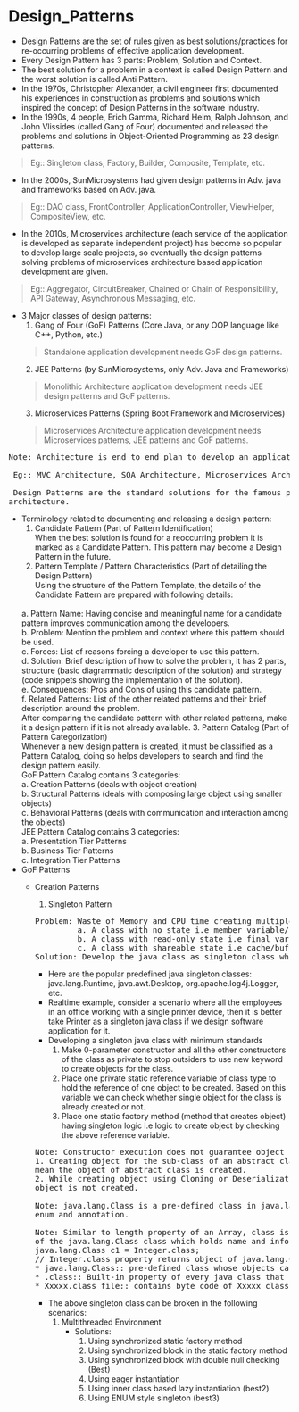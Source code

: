 # Design_Patterns

* Design Patterns are the set of rules given as best solutions/practices for re-occurring problems of effective application 
development.
* Every Design Pattern has 3 parts: Problem, Solution and Context.
* The best solution for a problem in a context is called Design Pattern and the worst solution is called Anti Pattern.
* In the 1970s, Christopher Alexander, a civil engineer first documented his experiences in construction as problems and 
solutions which inspired the concept of Design Patterns in the software industry.
* In the 1990s, 4 people, Erich Gamma, Richard Helm, Ralph Johnson, and John Vlissides (called Gang of Four) documented and
released the problems and solutions in Object-Oriented Programming as 23 design patterns.
> Eg:: Singleton class, Factory, Builder, Composite, Template, etc.
* In the 2000s, SunMicrosystems had given design patterns in Adv. java and frameworks based on Adv. java.
> Eg:: DAO class, FrontController, ApplicationController, ViewHelper, CompositeView, etc.
* In the 2010s, Microservices architecture (each service of the application is developed as separate independent project)
has become so popular to develop large scale projects, so eventually the design patterns solving problems of microservices
architecture based application development are given.
> Eg:: Aggregator, CircuitBreaker, Chained or Chain of Responsibility, API Gateway, Asynchronous Messaging, etc.
* 3 Major classes of design patterns:
  1. Gang of Four (GoF) Patterns (Core Java, or any OOP language like C++, Python, etc.)
  > Standalone application development needs GoF design patterns.
  2. JEE Patterns (by SunMicrosystems, only Adv. Java and Frameworks)
  > Monolithic Architecture application development needs JEE design patterns and GoF patterns.
  3. Microservices Patterns (Spring Boot Framework and Microservices)
  > Microservices Architecture application development needs Microservices patterns, JEE patterns and GoF patterns.
<pre>
Note: Architecture is end to end plan to develop an application involving multiple layers and flow of execution.
<br> Eg:: MVC Architecture, SOA Architecture, Microservices Architecture, etc.
<br> Design Patterns are the standard solutions for the famous problems while developing logics of each layer in an
architecture.
</pre>

* Terminology related to documenting and releasing a design pattern:
  1. Candidate Pattern (Part of Pattern Identification)
  <br> When the best solution is found for a reoccurring problem it is marked as a Candidate Pattern. This pattern may
  become a Design Pattern in the future.
  2. Pattern Template / Pattern Characteristics (Part of detailing the Design Pattern)
  <br> Using the structure of the Pattern Template, the details of the Candidate Pattern are prepared with following 
  details:
  <br>
    a. Pattern Name: Having concise and meaningful name for a candidate pattern improves communication among the 
    developers.<br>
    b. Problem: Mention the problem and context where this pattern should be used.<br>
    c. Forces: List of reasons forcing a developer to use this pattern.<br>
    d. Solution: Brief description of how to solve the problem, it has 2 parts, structure (basic diagrammatic 
    description of the solution) and strategy (code snippets showing the implementation of the solution).<br>
    e. Consequences: Pros and Cons of using this candidate pattern.<br>
    f. Related Patterns: List of the other related patterns and their brief description around the problem.<br>
  After comparing the candidate pattern with other related patterns, make it a design pattern if it is not already
  available.
  3. Pattern Catalog (Part of Pattern Categorization)
  <br> Whenever a new design pattern is created, it must be classified as a Pattern Catalog, doing so helps developers
  to search and find the design pattern easily.
  <br> GoF Pattern Catalog contains 3 categories:
  <br>
    a. Creation Patterns (deals with object creation)<br>
    b. Structural Patterns (deals with composing large object using smaller objects)<br>
    c. Behavioral Patterns (deals with communication and interaction among the objects)
  <br> JEE Pattern Catalog contains 3 categories:
  <br>
    a. Presentation Tier Patterns <br>
    b. Business Tier Patterns <br>
    c. Integration Tier Patterns <br>
* GoF Patterns
  * Creation Patterns
    1. Singleton Pattern
    <pre>
    Problem: Waste of Memory and CPU time creating multiple objects for the following java class type:
             a. A class with no state i.e member variable/ properties/ attributes.
             b. A class with read-only state i.e final variables.
             c. A class with shareable state i.e cache/buffer.
    Solution: Develop the java class as singleton class which allows to create only object in any situation.
    </pre>
    * Here are the popular predefined java singleton classes: java.lang.Runtime, java.awt.Desktop, 
    org.apache.log4j.Logger, etc.
    * Realtime example, consider a scenario where all the employees in an office working with a single printer device,
    then it is better take Printer as a singleton java class if we design software application for it.
    * Developing a singleton java class with minimum standards
      1. Make 0-parameter constructor and all the other constructors of the class as private to stop outsiders to use 
      new keyword to create objects for the class.
      2. Place one private static reference variable of class type to hold the reference of one object to be created.
      Based on this variable we can check whether single object for the class is already created or not.
      3. Place one static factory method (method that creates object) having singleton logic i.e logic to create object
      by checking the above reference variable.
    
    <pre>
    Note: Constructor execution does not guarantee object creation
    1. Creating object for the sub-class of an abstract class calls the constructor of the abstract class which doesn't
    mean the object of abstract class is created.
    2. While creating object using Cloning or Deserialization, the constructor would not be called which doesn't mean
    object is not created.
    
    Note: java.lang.Class is a pre-defined class in java.lang package whose objects can hold given class, interface,
    enum and annotation.
    
    Note: Similar to length property of an Array, class is also a built-in property of every class which returns object
    of the java.lang.Class class which holds name and info of current class
    java.lang.Class c1 = Integer.class;
    // Integer.class property returns object of java.lang.Class class holding information about Integer class.
    * java.lang.Class:: pre-defined class whose objects can hold information of any java class
    * .class:: Built-in property of every java class that returns object of java.lang.Class
    * Xxxxx.class file:: contains byte code of Xxxxx class after compilation.
    </pre>
    
    * The above singleton class can be broken in the following scenarios:
      1. Multithreaded Environment
         * Solutions:
           1. Using synchronized static factory method
           2. Using synchronized block in the static factory method
           3. Using synchronized block with double null checking (Best)
           4. Using eager instantiation
           5. Using inner class based lazy instantiation (best2)
           6. Using ENUM style singleton (best3)